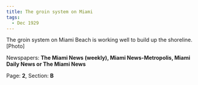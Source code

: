 ```yaml
---  
title: The groin system on Miami  
tags:  
  - Dec 1929  
---  
```

  
The groin system on Miami Beach is working well to build up the shoreline. [Photo]  
  
Newspapers: **The Miami News (weekly), Miami News-Metropolis, Miami Daily News or The Miami News**  
  
Page: **2**, Section: **B** 
